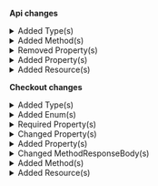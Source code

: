 **Api changes**

<details>
<summary>Added Type(s)</summary>

- added type `CartMergeMode`
- added type `MergeCartDraft`
- added type `DiscountCombinationMode`
- added type `DiscountsConfiguration`
- added type `ProjectSetDiscountsConfigurationAction`
</details>


<details>
<summary>Added Method(s)</summary>

- added method `apiRoot.withProjectKey().carts().customerIdWithCustomerIdValueMerge().post()`
- added method `apiRoot.withProjectKey().inStoreKeyWithStoreKeyValue().carts().customerIdWithCustomerIdValueMerge().post()`
</details>


<details>
<summary>Removed Property(s)</summary>

- :warning: removed property `skipConfiguration` from type `RecurringOrderSetOrderSkipConfigurationAction`
</details>


<details>
<summary>Added Property(s)</summary>

- added property `discounts` to type `Project`
- added property `skipConfigurationInputDraft` to type `RecurringOrderSetOrderSkipConfigurationAction`
</details>


<details>
<summary>Added Resource(s)</summary>

- added resource `/{projectKey}/carts/customer-id={customerId}/merge`
- added resource `/{projectKey}/in-store/key={storeKey}/carts/customer-id={customerId}/merge`
</details>

**Checkout changes**

<details>
<summary>Added Type(s)</summary>

- added type `AllowedOrigins`
- added type `Application`
- added type `ApplicationAgreement`
- added type `ApplicationAgreementDraft`
- added type `ApplicationAgreementStatus`
- added type `ApplicationAgreementType`
- added type `ApplicationDraft`
- added type `ApplicationLogo`
- added type `ApplicationMode`
- added type `ApplicationStatus`
- added type `ApplicationUpdateAction`
- added type `ApplicationUpdateActions`
- added type `DiscountsConfiguration`
- added type `PaginatedApplication`
- added type `PaymentsConfiguration`
- added type `AddAllowedOriginUpdateAction`
- added type `AddApplicationAgreementUpdateAction`
- added type `AddCountryUpdateAction`
- added type `RemoveAllowedOriginUpdateAction`
- added type `RemoveApplicationAgreementUpdateAction`
- added type `RemoveCountryUpdateAction`
- added type `ReorderApplicationAgreementUpdateAction`
- added type `SetActivePaymentComponentTypeUpdateAction`
- added type `SetAllowAllOriginsUpdateAction`
- added type `SetAllowedOriginsUpdateAction`
- added type `SetApplicationAgreementNameUpdateAction`
- added type `SetApplicationAgreementStatusUpdateAction`
- added type `SetApplicationAgreementTextUpdateAction`
- added type `SetApplicationAgreementTypeUpdateAction`
- added type `SetApplicationAgreementsUpdateAction`
- added type `SetApplicationLogoUpdateAction`
- added type `SetApplicationNameUpdateAction`
- added type `SetApplicationStatusUpdateAction`
- added type `SetCountriesUpdateAction`
- added type `SetDescriptionUpdateAction`
- added type `SetDiscountsConfigurationUpdateAction`
- added type `SetPaymentReturnUrlUpdateAction`
- added type `SetPaymentsConfigurationUpdateAction`
- added type `CreatedBy`
- added type `LastModifiedBy`
- added type `LocalizedString`
- added type `LocalizedUrl`
- added type `ConcurrentModificationError`
- added type `DuplicateFieldWithConflictingResourceError`
- added type `ErrorResponse`
- added type `InvalidFieldError`
- added type `InvalidOperationError`
- added type `MaxResourceLimitExceededError`
- added type `MissingProjectKeyError`
- added type `ReferencedResourceNotFoundError`
- added type `ServiceUnavailableError`
- added type `SyntaxErrorError`
- added type `AutomatedReversalConfiguration`
- added type `ConnectorDeploymentReference`
- added type `DisplayInfo`
- added type `PaginatedPaymentIntegration`
- added type `PaymentComponentType`
- added type `PaymentIntegration`
- added type `PaymentIntegrationDraft`
- added type `PaymentIntegrationStatus`
- added type `PaymentIntegrationType`
- added type `SortingInfo`
- added type `PaymentIntegrationUpdateAction`
- added type `PaymentIntegrationUpdateActions`
- added type `SetAutomatedReversalConfigurationPredicateUpdateAction`
- added type `SetAutomatedReversalConfigurationStatusUpdateAction`
- added type `SetAutomatedReversalConfigurationUpdateAction`
- added type `SetConnectorDeploymentUpdateAction`
- added type `SetDisplayInfoDescriptionUpdateAction`
- added type `SetDisplayInfoLabelUpdateAction`
- added type `SetDisplayInfoLogoUrlUpdateAction`
- added type `SetDisplayInfoPayButtonTextUpdateAction`
- added type `SetDisplayInfoUpdateAction`
- added type `SetKeyUpdateAction`
- added type `SetNameUpdateAction`
- added type `SetPredicateUpdateAction`
- added type `SetSortingInfoUpdateAction`
- added type `SetStatusUpdateAction`
- added type `SetTypeUpdateAction`
</details>


<details>
<summary>Added Enum(s)</summary>

- added enum `deployment` to type `ReferenceTypeId`
</details>


<details>
<summary>Required Property(s)</summary>

- changed property `detailedErrorMessage` of type `InvalidJsonInputError` to be optional
</details>


<details>
<summary>Changed Property(s)</summary>

- :warning: changed property `application` of type `Transaction` from type `ApplicationResourceIdentifier` to `ApplicationReference`
</details>


<details>
<summary>Added Property(s)</summary>

- added property `resourceIdentifier` to type `ResourceNotFoundError`
- added property `resourceId` to type `ResourceNotFoundError`
</details>


<details>
<summary>Changed MethodResponseBody(s)</summary>

- :warning: changed response body for `400: application/json` of method `post /{projectKey}/transactions` from type `null` to `ErrorResponse`
- :warning: changed response body for `400: application/json` of method `post /{projectKey}/payment-intents/{paymentId}` from type `null` to `ErrorResponse`
- :warning: changed response body for `400: application/json` of method `get /{projectKey}/transactions/{id}` from type `null` to `ErrorResponse`
- :warning: changed response body for `400: application/json` of method `get /{projectKey}/transactions/key={key}` from type `null` to `ErrorResponse`
</details>


<details>
<summary>Added Method(s)</summary>

- added method `apiRoot.withProjectKey().paymentIntegrations().get()`
- added method `apiRoot.withProjectKey().paymentIntegrations().post()`
- added method `apiRoot.withProjectKey().applications().get()`
- added method `apiRoot.withProjectKey().applications().post()`
- added method `apiRoot.withProjectKey().paymentIntegrations().withId().get()`
- added method `apiRoot.withProjectKey().paymentIntegrations().withId().head()`
- added method `apiRoot.withProjectKey().paymentIntegrations().withId().post()`
- added method `apiRoot.withProjectKey().paymentIntegrations().withId().delete()`
- added method `apiRoot.withProjectKey().paymentIntegrations().withKey().get()`
- added method `apiRoot.withProjectKey().paymentIntegrations().withKey().post()`
- added method `apiRoot.withProjectKey().paymentIntegrations().withKey().head()`
- added method `apiRoot.withProjectKey().paymentIntegrations().withKey().delete()`
- added method `apiRoot.withProjectKey().applications().withId().get()`
- added method `apiRoot.withProjectKey().applications().withId().head()`
- added method `apiRoot.withProjectKey().applications().withId().post()`
- added method `apiRoot.withProjectKey().applications().withId().delete()`
- added method `apiRoot.withProjectKey().applications().withKey().get()`
- added method `apiRoot.withProjectKey().applications().withKey().post()`
- added method `apiRoot.withProjectKey().applications().withKey().head()`
- added method `apiRoot.withProjectKey().applications().withKey().delete()`
</details>


<details>
<summary>Added Resource(s)</summary>

- added resource `/{projectKey}/payment-integrations`
- added resource `/{projectKey}/applications`
- added resource `/{projectKey}/payment-integrations/{id}`
- added resource `/{projectKey}/payment-integrations/key={key}`
- added resource `/{projectKey}/applications/{id}`
- added resource `/{projectKey}/applications/key={key}`
</details>

